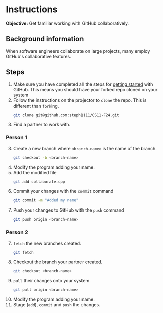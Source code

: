 # Instructions
**Objective:** Get familiar working with GitHub collaboratively.

## Background information 
When software engineers collaborate on large projects, many employ GitHub's collaborative features. 

## Steps 
1. Make sure you have completed all the steps for [getting started](https://github.com/steph1111/F23_CS11_SI/tree/main#getting-started) with GitHub. This means you should have your forked repo cloned on your system
1. Follow the instructions on the projector to `clone` the repo. This is different than `fork`ing.
    ```sh
    git clone git@github.com:steph1111/CS11-F24.git
    ```
2. Find a partner to work with.
### Person 1
3. Create a new branch where `<branch-name>` is the name of the branch.
    ```sh
    git checkout -b <branch-name>
    ```
3. Modify the program adding your name.
5. Add the modified file
    ```sh
    git add collaborate.cpp
    ```
5. Commit your changes with the `commit` command
    ```sh
    git commit -m "Added my name"
    ``` 
6. Push your changes to GitHub with the `push` command
    ```sh
    git push origin <branch-name>
    ```
### Person 2
7. `fetch` the new branches created.
    ```sh
    git fetch
    ```
8. Checkout the branch your partner created.
    ```sh
    git checkout <branch-name>
    ```
9. `pull` their changes onto your system.
    ```sh
    git pull origin <branch-name>
    ```
10. Modify the program adding your name.
11. Stage (`add`), `commit` and `push` the changes.